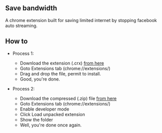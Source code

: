## Save bandwidth
A chrome extension built for saving limited internet by stopping facebook auto streaming.

## How to
  - Process 1:
    - Download the extension (.crx) [from here](https://github.com/ssi-anik/save-bandwidth/raw/v1.0/save-bandwidth.crx)
    - Goto Extensions tab (chrome://extensions/)
    - Drag and drop the file, permit to install. 
    - Good, you're done.

  - Process 2: 
    - Download the compressed (.zip) file [from here](https://github.com/ssi-anik/save-bandwidth/raw/v1.0/save-bandwidth.zip)
    - Goto Extensions tab (chrome://extensions/)
    - Enable developer mode
    - Click Load unpacked extension
    - Show the folder
    - Well, you're done once again.
